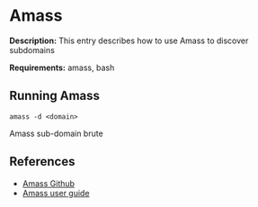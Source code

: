 # Amass

**Description:** This entry describes how to use Amass to discover subdomains

**Requirements:** amass, bash

## Running Amass

```
amass -d <domain>
```

Amass sub-domain brute
  
## References
* [Amass Github](https://github.com/OWASP/Amass)
* [Amass user guide](https://github.com/OWASP/Amass/blob/master/doc/user_guide.md)